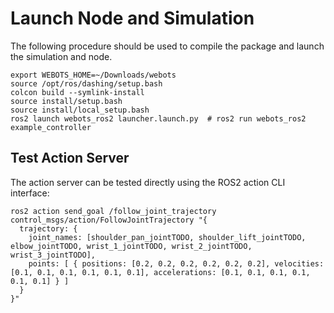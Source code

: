 # Launch Node and Simulation

The following procedure should be used to compile the package and launch the simulation and node.

```
export WEBOTS_HOME=~/Downloads/webots
source /opt/ros/dashing/setup.bash
colcon build --symlink-install
source install/setup.bash
source install/local_setup.bash
ros2 launch webots_ros2 launcher.launch.py  # ros2 run webots_ros2 example_controller
```

## Test Action Server

The action server can be tested directly using the ROS2 action CLI interface:

```
ros2 action send_goal /follow_joint_trajectory control_msgs/action/FollowJointTrajectory "{
  trajectory: {
    joint_names: [shoulder_pan_jointTODO, shoulder_lift_jointTODO, elbow_jointTODO, wrist_1_jointTODO, wrist_2_jointTODO, wrist_3_jointTODO],
    points: [ { positions: [0.2, 0.2, 0.2, 0.2, 0.2, 0.2], velocities: [0.1, 0.1, 0.1, 0.1, 0.1, 0.1], accelerations: [0.1, 0.1, 0.1, 0.1, 0.1, 0.1] } ]
  }
}"
```
